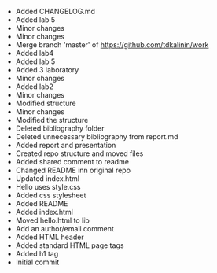 - Added CHANGELOG.md
- Added lab 5
- Minor changes
- Minor changes
- Merge branch 'master' of https://github.com/tdkalinin/work
- Added lab4
- Added lab 5
- Added 3 laboratory
- Minor changes
- Added lab2
- Minor changes
- Modified structure
- Minor changes
- Modified the structure
- Deleted bibliography folder
- Deleted unnecessary bibliography from report.md
- Added report and presentation
- Created repo structure and moved files
- Added shared comment to readme
- Changed README inn original repo
- Updated index.html
- Hello uses style.css
- Added css stylesheet
- Added README
- Added index.html
- Moved hello.html to lib
- Add an author/email comment
- Added HTML header
- Added standard HTML page tags
- Added h1 tag
- Initial commit
